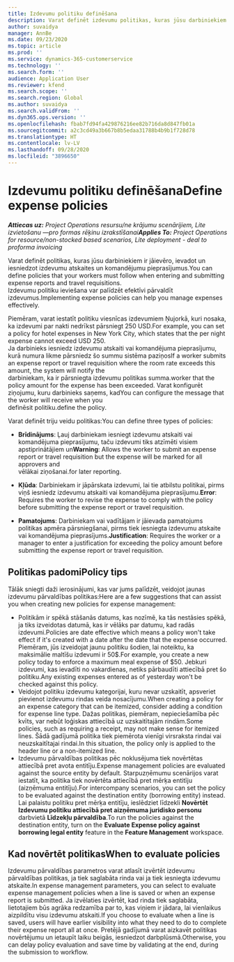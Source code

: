 ```yaml
---
title: Izdevumu politiku definēšana
description: Varat definēt izdevumu politikas, kuras jūsu darbiniekiem ir jāievēro, ievadot un iesniedzot izdevumu atskaites un komandējumu pieprasījumus.
author: suvaidya
manager: AnnBe
ms.date: 09/23/2020
ms.topic: article
ms.prod: ''
ms.service: dynamics-365-customerservice
ms.technology: ''
ms.search.form: ''
audience: Application User
ms.reviewer: kfend
ms.search.scope: ''
ms.search.region: Global
ms.author: suvaidya
ms.search.validFrom: ''
ms.dyn365.ops.version: ''
ms.openlocfilehash: fbab7fd94fa429876216ee82b716da8d847fb01a
ms.sourcegitcommit: a2c3cd49a3b667b8b5edaa31788b4b9b1f728d78
ms.translationtype: HT
ms.contentlocale: lv-LV
ms.lasthandoff: 09/28/2020
ms.locfileid: "3896650"
---
```

# <a name="define-expense-policies"></a><span data-ttu-id="38392-103">Izdevumu politiku definēšana</span><span class="sxs-lookup"><span data-stu-id="38392-103">Define expense policies</span></span>

<span data-ttu-id="38392-104">_**Attiecas uz:** Project Operations resursu/ne krājumu scenārijiem, Lite izvietošanu —pro formas rēķinu izrakstīšanai_</span><span class="sxs-lookup"><span data-stu-id="38392-104">_**Applies To:** Project Operations for resource/non-stocked based scenarios, Lite deployment - deal to proforma invoicing_</span></span>

<span data-ttu-id="38392-105">Varat definēt politikas, kuras jūsu darbiniekiem ir jāievēro, ievadot un iesniedzot izdevumu atskaites un komandējumu pieprasījumus.</span><span class="sxs-lookup"><span data-stu-id="38392-105">You can define policies that your workers must follow when entering and submitting expense reports and travel requisitions.</span></span>         
<span data-ttu-id="38392-106">Izdevumu politiku ieviešana var palīdzēt efektīvi pārvaldīt izdevumus.</span><span class="sxs-lookup"><span data-stu-id="38392-106">Implementing expense policies can help you manage expenses effectively.</span></span>         

<span data-ttu-id="38392-107">Piemēram, varat iestatīt politiku viesnīcas izdevumiem Ņujorkā, kuri nosaka, ka izdevumi par nakti nedrīkst pārsniegt 250 USD.</span><span class="sxs-lookup"><span data-stu-id="38392-107">For example, you can set a policy for hotel expenses in New York City, which states that the per night expense cannot exceed USD 250.</span></span>       
<span data-ttu-id="38392-108">Ja darbinieks iesniedz izdevumu atskaiti vai komandējuma pieprasījumu, kurā numura likme pārsniedz šo summu sistēma paziņos</span><span class="sxs-lookup"><span data-stu-id="38392-108">If a worker submits an expense report or travel requisition where the room rate exceeds this amount, the system will notify the</span></span>         
<span data-ttu-id="38392-109">darbiniekam, ka ir pārsniegta izdevumu politikas summa.</span><span class="sxs-lookup"><span data-stu-id="38392-109">worker that the policy amount for the expense has been exceeded.</span></span> <span data-ttu-id="38392-110">Varat konfigurēt ziņojumu, kuru darbinieks saņems, kad</span><span class="sxs-lookup"><span data-stu-id="38392-110">You can configure the message that the worker will receive when you</span></span>        
<span data-ttu-id="38392-111">definēsit politiku.</span><span class="sxs-lookup"><span data-stu-id="38392-111">define the policy.</span></span>      
        
<span data-ttu-id="38392-112">Varat definēt triju veidu politikas:</span><span class="sxs-lookup"><span data-stu-id="38392-112">You can define three types of policies:</span></span>         
        
- <span data-ttu-id="38392-113">**Brīdinājums**: Ļauj darbiniekam iesniegt izdevumu atskaiti vai komandējuma pieprasījumu, taču izdevumi tiks atzīmēti visiem apstiprinātājiem un</span><span class="sxs-lookup"><span data-stu-id="38392-113">**Warning**: Allows the worker to submit an expense report or travel requisition but the expense will be marked for all approvers and</span></span>         
  <span data-ttu-id="38392-114">vēlākai ziņošanai.</span><span class="sxs-lookup"><span data-stu-id="38392-114">for later reporting.</span></span>        

- <span data-ttu-id="38392-115">**Kļūda**: Darbiniekam ir jāpārskata izdevumi, lai tie atbilstu politikai, pirms viņš iesniedz izdevumu atskaiti vai komandējuma pieprasījumu.</span><span class="sxs-lookup"><span data-stu-id="38392-115">**Error**: Requires the worker to revise the expense to comply with the policy before submitting the expense report or travel requisition.</span></span>        
 
 - <span data-ttu-id="38392-116">**Pamatojums**: Darbiniekam vai vadītājam ir jāievada pamatojums politikas apmēra pārsniegšanai, pirms tiek iesniegta izdevumu atskaite vai komandējuma pieprasījums.</span><span class="sxs-lookup"><span data-stu-id="38392-116">**Justification**: Requires the worker or a manager to enter a justification for exceeding the policy amount before submitting the expense report or travel requisition.</span></span>        

## <a name="policy-tips"></a><span data-ttu-id="38392-117">Politikas padomi</span><span class="sxs-lookup"><span data-stu-id="38392-117">Policy tips</span></span>
<span data-ttu-id="38392-118">Tālāk sniegti daži ierosinājumi, kas var jums palīdzēt, veidojot jaunas izdevumu pārvaldības politikas:</span><span class="sxs-lookup"><span data-stu-id="38392-118">Here are a few suggestions that can assist you when creating new policies for expense management:</span></span> 

- <span data-ttu-id="38392-119">Politikām ir spēkā stāšanās datums, kas nozīmē, ka tās nestāsies spēkā, ja tiks izveidotas datumā, kas ir vēlāks par datumu, kad radās izdevumi.</span><span class="sxs-lookup"><span data-stu-id="38392-119">Policies are date effective which means a policy won't take effect if it's created with a date after the date that the expense occurred.</span></span> <span data-ttu-id="38392-120">Piemēram, jūs izveidojat jaunu politiku šodien, lai noteiktu, ka maksimālie maltīšu izdevumi ir 50$.</span><span class="sxs-lookup"><span data-stu-id="38392-120">For example, you create a new policy today to enforce a maximum meal expense of $50.</span></span> <span data-ttu-id="38392-121">Jebkuri izdevumi, kas ievadīti no vakardienas, netiks pārbaudīti attiecībā pret šo politiku.</span><span class="sxs-lookup"><span data-stu-id="38392-121">Any existing expenses entered as of yesterday won't be checked against this policy.</span></span>
- <span data-ttu-id="38392-122">Veidojot politiku izdevumu kategorijai, kuru nevar uzskaitīt, apsveriet pievienot izdevumu rindas veida nosacījumu.</span><span class="sxs-lookup"><span data-stu-id="38392-122">When creating a policy for an expense category that can be itemized, consider adding a condition for expense line type.</span></span> <span data-ttu-id="38392-123">Dažas politikas, piemēram, nepieciešamība pēc kvīts, var nebūt loģiskas attiecībā uz uzskaitītajām rindām.</span><span class="sxs-lookup"><span data-stu-id="38392-123">Some policies, such as requiring a receipt, may not make sense for itemized lines.</span></span> <span data-ttu-id="38392-124">Šādā gadījumā politika tiek piemērota vienīgi virsraksta rindai vai neuzskaitītajai rindai.</span><span class="sxs-lookup"><span data-stu-id="38392-124">In this situation, the policy only is applied to the header line or a non-itemized line.</span></span> 
- <span data-ttu-id="38392-125">Izdevumu pārvaldības politikas pēc noklusējuma tiek novērtētas attiecībā pret avota entitīju.</span><span class="sxs-lookup"><span data-stu-id="38392-125">Expense management policies are evaluated against the source entity by default.</span></span> <span data-ttu-id="38392-126">Starpuzņēmumu scenārijos varat iestatīt, ka politika tiek novērtēta attiecībā pret mērķa entitīju (aizņēmuma entitīju).</span><span class="sxs-lookup"><span data-stu-id="38392-126">For intercompany scenarios, you can set the policy to be evaluated against the destination entity (borrowing entity) instead.</span></span> <span data-ttu-id="38392-127">Lai palaistu politiku pret mērķa entitīju, ieslēdziet līdzekli **Novērtēt Izdevumu politiku attiecībā pret aizņēmuma juridisko personu** darbvietā **Līdzekļu pārvaldība**.</span><span class="sxs-lookup"><span data-stu-id="38392-127">To run the policies against the destination entity, turn on the **Evaluate Expense policy against borrowing legal entity** feature in the **Feature Management** workspace.</span></span>

## <a name="when-to-evaluate-policies"></a><span data-ttu-id="38392-128">Kad novērtēt politikas</span><span class="sxs-lookup"><span data-stu-id="38392-128">When to evaluate policies</span></span>

<span data-ttu-id="38392-129">Izdevumu pārvaldības parametros varat atlasīt izvērtēt izdevumu pārvaldības politikas, ja tiek saglabāta rinda vai ja tiek iesniegta izdevumu atskaite.</span><span class="sxs-lookup"><span data-stu-id="38392-129">In expense management parameters, you can select to evaluate expense management policies when a line is saved or when an expense report is submitted.</span></span> <span data-ttu-id="38392-130">Ja izvēlaties izvērtēt, kad rinda tiek saglabāta, lietotajiem būs agrāka redzamība par to, kas viņiem ir jādara, lai vienlaikus aizpildītu visu izdevumu atskaiti.</span><span class="sxs-lookup"><span data-stu-id="38392-130">If you choose to evaluate when a line is saved, users will have earlier visibility into what they need to do to complete their expense report all at once.</span></span> <span data-ttu-id="38392-131">Pretējā gadījumā varat aizkavēt politikas novērtējumu un ietaupīt laiku beigās, iesniedzot darbplūsmā.</span><span class="sxs-lookup"><span data-stu-id="38392-131">Otherwise, you can delay policy evaluation and save time by validating at the end, during the submission to workflow.</span></span>
